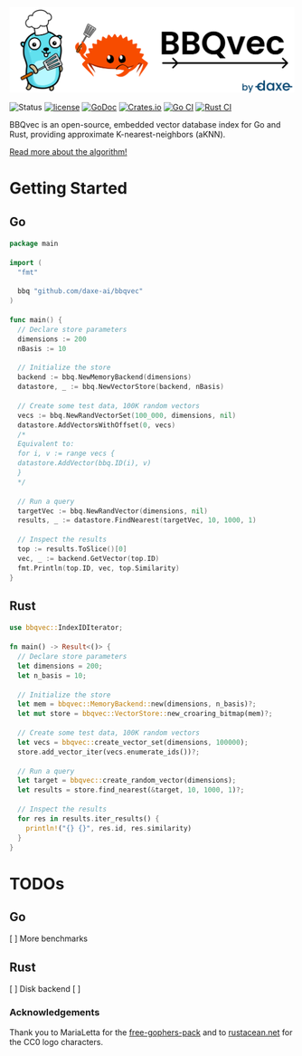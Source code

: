 ![BBQvec Logo](.github/bbqvec.png)

![Status](https://img.shields.io/badge/status-beta-blue)
[![license](https://img.shields.io/github/license/daxe-ai/bbqvec)](LICENSE)
[![GoDoc](https://godoc.org/github.com/daxe-ai/bbqvec?status.svg)](https://godoc.org/github.com/daxe-ai/bbqvec)
[![Crates.io](https://img.shields.io/crates/v/bbqvec)](https://crates.io/crates/bbqvec)
[![Go CI](https://github.com/daxe-ai/bbqvec/actions/workflows/go.yml/badge.svg)](https://github.com/daxe-ai/bbqvec/actions/workflows/go.yml)
[![Rust CI](https://github.com/daxe-ai/bbqvec/actions/workflows/rust.yml/badge.svg)](https://github.com/daxe-ai/bbqvec/actions/workflows/rust.yml)

BBQvec is an open-source, embedded vector database index for Go and Rust, providing approximate K-nearest-neighbors (aKNN).

[Read more about the algorithm!](https://example.com)

# Getting Started

## Go

```go
package main

import (
  "fmt"

  bbq "github.com/daxe-ai/bbqvec"
)

func main() {
  // Declare store parameters
  dimensions := 200
  nBasis := 10

  // Initialize the store
  backend := bbq.NewMemoryBackend(dimensions)
  datastore, _ := bbq.NewVectorStore(backend, nBasis)

  // Create some test data, 100K random vectors
  vecs := bbq.NewRandVectorSet(100_000, dimensions, nil)
  datastore.AddVectorsWithOffset(0, vecs)
  /*
  Equivalent to:
  for i, v := range vecs {
  datastore.AddVector(bbq.ID(i), v)
  }
  */

  // Run a query
  targetVec := bbq.NewRandVector(dimensions, nil)
  results, _ := datastore.FindNearest(targetVec, 10, 1000, 1)

  // Inspect the results
  top := results.ToSlice()[0]
  vec, _ := backend.GetVector(top.ID)
  fmt.Println(top.ID, vec, top.Similarity)
}
```

## Rust

```rust
use bbqvec::IndexIDIterator;

fn main() -> Result<()> {
  // Declare store parameters
  let dimensions = 200;
  let n_basis = 10;

  // Initialize the store
  let mem = bbqvec::MemoryBackend::new(dimensions, n_basis)?;
  let mut store = bbqvec::VectorStore::new_croaring_bitmap(mem)?;

  // Create some test data, 100K random vectors
  let vecs = bbqvec::create_vector_set(dimensions, 100000);
  store.add_vector_iter(vecs.enumerate_ids())?;

  // Run a query
  let target = bbqvec::create_random_vector(dimensions);
  let results = store.find_nearest(&target, 10, 1000, 1)?;

  // Inspect the results
  for res in results.iter_results() {
    println!("{} {}", res.id, res.similarity)
  }
}

```

# TODOs
## Go
[ ] More benchmarks
## Rust
[ ] Disk backend
[ ]


### Acknowledgements
Thank you to MariaLetta for the [free-gophers-pack](https://github.com/MariaLetta/free-gophers-pack) and to [rustacean.net](https://rustacean.net) for the CC0 logo characters.
